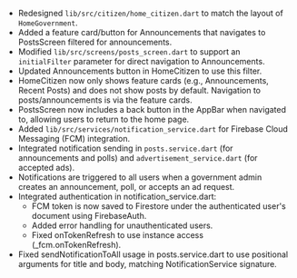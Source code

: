 - Redesigned `lib/src/citizen/home_citizen.dart` to match the layout of `HomeGovernment`.
- Added a feature card/button for Announcements that navigates to PostsScreen filtered for announcements.
- Modified `lib/src/screens/posts_screen.dart` to support an `initialFilter` parameter for direct navigation to Announcements.
- Updated Announcements button in HomeCitizen to use this filter.
- HomeCitizen now only shows feature cards (e.g., Announcements, Recent Posts) and does not show posts by default. Navigation to posts/announcements is via the feature cards.
- PostsScreen now includes a back button in the AppBar when navigated to, allowing users to return to the home page.
- Added `lib/src/services/notification_service.dart` for Firebase Cloud Messaging (FCM) integration.
- Integrated notification sending in `posts.service.dart` (for announcements and polls) and `advertisement_service.dart` (for accepted ads).
- Notifications are triggered to all users when a government admin creates an announcement, poll, or accepts an ad request.
- Integrated authentication in notification_service.dart:
  - FCM token is now saved to Firestore under the authenticated user's document using FirebaseAuth.
  - Added error handling for unauthenticated users.
  - Fixed onTokenRefresh to use instance access (_fcm.onTokenRefresh).
- Fixed sendNotificationToAll usage in posts.service.dart to use positional arguments for title and body, matching NotificationService signature. 